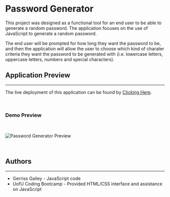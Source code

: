 # Password Generator 

This project was designed as a functional tool for an end user to be able to generate a random password. The application focuses on the use of JavaScript to generate a random password. 

The end user will be prompted for how long they want the password to be, and then the application will allow the user to choose which kind of charater criteria they want the password to be generated with (i.e. lowercase letters, uppercase letters, numbers and special characters).


## Application Preview
---

The live deployment of this application can be found by [Clicking Here](https://gerrissgailey.github.io/hw-week-03/).

<br>

### Demo Preview
<br>

![Password Generator Preview](assets/demo/preview.gif)

<br>

## Authors
---
* Gerriss Gailey - JavaScript code
* UofU Coding Bootcamp - Provided HTML/CSS interface and assistance on JavaScript